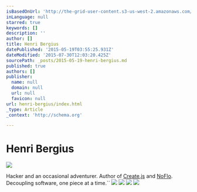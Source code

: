 ```yaml
---
isBasedOnUrl: 'http://the-grid-user-content.s3-us-west-2.amazonaws.com/284f8b46-708f-46c6-a83c-2d85988b096c.jpg'
inLanguage: null
starred: true
keywords: []
description: ''
author: []
title: Henri Bergius
datePublished: '2015-05-19T03:55:25.931Z'
dateModified: '2015-07-30T12:03:20.425Z'
sourcePath: _posts/2015-05-19-henri-bergius.md
published: true
authors: []
publisher:
  name: null
  domain: null
  url: null
  favicon: null
url: henri-bergius/index.html
_type: Article
_context: 'http://schema.org'

---
```

# Henri Bergius
![](http://the-grid-user-content.s3-us-west-2.amazonaws.com/284f8b46-708f-46c6-a83c-2d85988b096c.jpg)

Hacker and an occasional adventurer. Author of [Create.js][0] and [NoFlo][1]. Decoupling software, one piece at a time.``
![](https://the-grid-user-content.s3-us-west-2.amazonaws.com/a7c72495-383f-485e-bed8-d6f9f068dce3.jpg)
![](https://the-grid-user-content.s3-us-west-2.amazonaws.com/d9e173f0-b919-45c8-9cb4-b4dd72fcdd11.jpg)
![](https://the-grid-user-content.s3-us-west-2.amazonaws.com/ace986b0-0aff-4d24-8b9f-45fe213f5d80.jpg)
![](https://the-grid-user-content.s3-us-west-2.amazonaws.com/9e28fc2e-4a2d-4e65-a1bc-9d8cc4a4c1a9.jpg)

[0]: http://createjs.org/
[1]: http://noflojs.org/